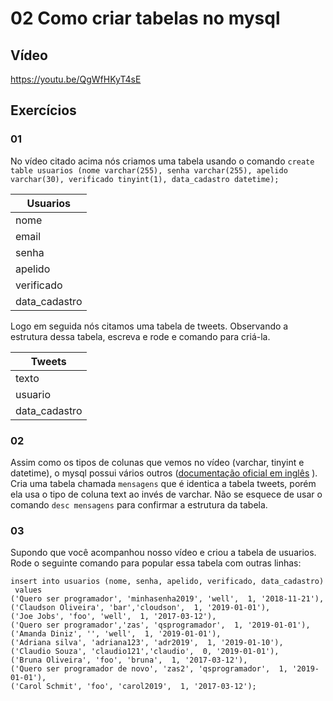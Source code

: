 # 02 Como criar tabelas no mysql 
## Vídeo

https://youtu.be/QgWfHKyT4sE 

## Exercícios 

### 01 
No vídeo citado acima nós criamos uma tabela usando o comando  `create table usuarios (nome varchar(255), senha varchar(255), apelido varchar(30), verificado tinyint(1), data_cadastro datetime);
`

| Usuarios  |
|---|
| nome  |
| email  |
| senha  |
| apelido  |
| verificado  |
|data_cadastro|

Logo em seguida nós citamos uma tabela de tweets. Observando a estrutura dessa tabela, escreva e rode e comando para criá-la. 

| Tweets  |
|---|
| texto  |
| usuario  |
|data_cadastro|

### 02
Assim como os tipos de colunas que vemos no vídeo (varchar, tinyint e datetime), o mysql possui vários outros ([documentação oficial em inglês](https://dev.mysql.com/doc/refman/8.0/en/data-types.html) ). Cria uma tabela chamada `mensagens` que é identica a tabela tweets, porém ela usa o tipo de coluna text ao invés de varchar. Não se esquece de usar o comando `desc mensagens` para confirmar a estrutura da tabela.  

### 03 
Supondo que você acompanhou nosso vídeo e criou a tabela de usuarios. Rode o seguinte comando para popular essa tabela com outras linhas: 

```
insert into usuarios (nome, senha, apelido, verificado, data_cadastro)
 values 
('Quero ser programador', 'minhasenha2019', 'well',  1, '2018-11-21'),
('Claudson Oliveira', 'bar','cloudson',  1, '2019-01-01'),
('Joe Jobs', 'foo', 'well',  1, '2017-03-12'),
('Quero ser programador','zas', 'qsprogramador',  1, '2019-01-01'),
('Amanda Diniz', '', 'well',  1, '2019-01-01'),
('Adriana silva', 'adriana123', 'adr2019',  1, '2019-01-10'),
('Claudio Souza', 'claudio121','claudio',  0, '2019-01-01'),
('Bruna Oliveira', 'foo', 'bruna',  1, '2017-03-12'),
('Quero ser programador de novo', 'zas2', 'qsprogramador',  1, '2019-01-01'),
('Carol Schmit', 'foo', 'carol2019',  1, '2017-03-12');
```
